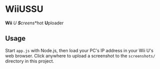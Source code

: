 # WiiUSSU
**Wii** **U* **S**creen**s**hot **U**ploader
## Usage
Start `app.js` with Node.js, then load your PC's IP address in your Wii U's web browser. Click anywhere to upload a screenshot to the `screenshots/` directory in this project.
